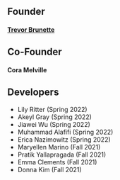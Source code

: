 ## Founder
#### [Trevor Brunette](http://www.trevorbrunette.net/)


## Co-Founder
#### Cora Melville

## Developers
- Lily Ritter (Spring 2022)
- Akeyl Gray (Spring 2022)
- Jiawei Wu (Spring 2022)
- Muhammad Alafifi (Spring 2022)
- Erica Nazimowitz (Spring 2022)
- Maryellen Marino (Fall 2021)
- Pratik Yallapragada (Fall 2021)
- Emma Clements (Fall 2021)
- Donna Kim (Fall 2021)
